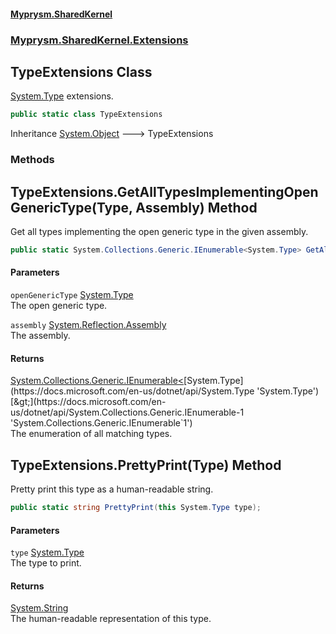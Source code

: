 #### [Myprysm.SharedKernel](index.md 'index')
### [Myprysm.SharedKernel.Extensions](index.md#Myprysm_SharedKernel_Extensions 'Myprysm.SharedKernel.Extensions')
## TypeExtensions Class
[System.Type](https://docs.microsoft.com/en-us/dotnet/api/System.Type 'System.Type') extensions.  
            
```csharp
public static class TypeExtensions
```

Inheritance [System.Object](https://docs.microsoft.com/en-us/dotnet/api/System.Object 'System.Object') &#129106; TypeExtensions  
### Methods
<a name='Myprysm_SharedKernel_Extensions_TypeExtensions_GetAllTypesImplementingOpenGenericType(System_Type_System_Reflection_Assembly)'></a>
## TypeExtensions.GetAllTypesImplementingOpenGenericType(Type, Assembly) Method
Get all types implementing the open generic type in the given assembly.  
```csharp
public static System.Collections.Generic.IEnumerable<System.Type> GetAllTypesImplementingOpenGenericType(this System.Type openGenericType, System.Reflection.Assembly assembly);
```
#### Parameters
<a name='Myprysm_SharedKernel_Extensions_TypeExtensions_GetAllTypesImplementingOpenGenericType(System_Type_System_Reflection_Assembly)_openGenericType'></a>
`openGenericType` [System.Type](https://docs.microsoft.com/en-us/dotnet/api/System.Type 'System.Type')  
The open generic type.
  
<a name='Myprysm_SharedKernel_Extensions_TypeExtensions_GetAllTypesImplementingOpenGenericType(System_Type_System_Reflection_Assembly)_assembly'></a>
`assembly` [System.Reflection.Assembly](https://docs.microsoft.com/en-us/dotnet/api/System.Reflection.Assembly 'System.Reflection.Assembly')  
The assembly.
  
#### Returns
[System.Collections.Generic.IEnumerable&lt;](https://docs.microsoft.com/en-us/dotnet/api/System.Collections.Generic.IEnumerable-1 'System.Collections.Generic.IEnumerable`1')[System.Type](https://docs.microsoft.com/en-us/dotnet/api/System.Type 'System.Type')[&gt;](https://docs.microsoft.com/en-us/dotnet/api/System.Collections.Generic.IEnumerable-1 'System.Collections.Generic.IEnumerable`1')  
The enumeration of all matching types.
  
<a name='Myprysm_SharedKernel_Extensions_TypeExtensions_PrettyPrint(System_Type)'></a>
## TypeExtensions.PrettyPrint(Type) Method
Pretty print this type as a human-readable string.  
```csharp
public static string PrettyPrint(this System.Type type);
```
#### Parameters
<a name='Myprysm_SharedKernel_Extensions_TypeExtensions_PrettyPrint(System_Type)_type'></a>
`type` [System.Type](https://docs.microsoft.com/en-us/dotnet/api/System.Type 'System.Type')  
The type to print.
  
#### Returns
[System.String](https://docs.microsoft.com/en-us/dotnet/api/System.String 'System.String')  
The human-readable representation of this type.
  

